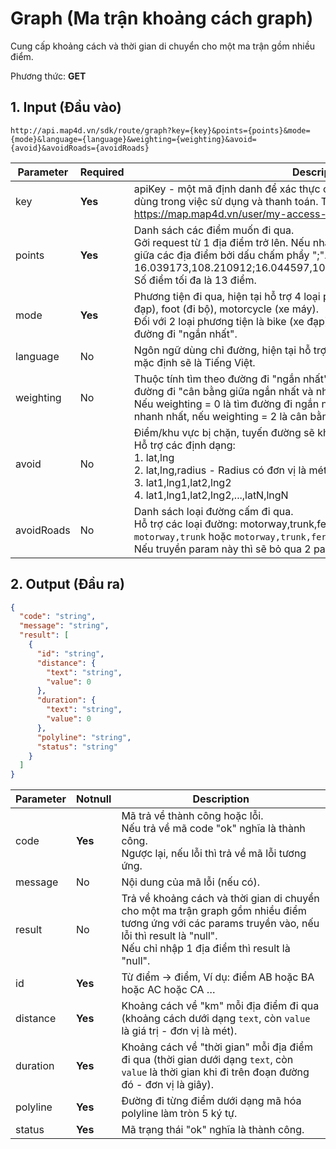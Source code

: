 #  Graph (Ma trận khoảng cách graph)
Cung cấp khoảng cách và thời gian di chuyển cho một ma trận gồm nhiều điểm.

Phương thức: **GET**
## 1. Input (Đầu vào)
```
http://api.map4d.vn/sdk/route/graph?key={key}&points={points}&mode={mode}&language={language}&weighting={weighting}&avoid={avoid}&avoidRoads={avoidRoads}
```
| Parameter  | Required | Description                                                                                                                                                                                                                                                                                                    |
|------------|----------|----------------------------------------------------------------------------------------------------------------------------------------------------------------------------------------------------------------------------------------------------------------------------------------------------------------|
| key        | **Yes**  | apiKey - một mã định danh để xác thực các yêu cầu liên quan đến projects dùng trong việc sử dụng và thanh toán. Truy cập: https://map.map4d.vn/user/my-access-key/add để tạo key.                                                                                                                              |
| points     | **Yes**  | Danh sách các điểm muốn đi qua.<br>Gởi request từ 1 địa điểm trở lên. Nếu nhập từ 2 địa điểm trở lên thì phân cách giữa các địa điểm bởi dấu chấm phẩy ";". Ví dụ: 16.039173,108.210912;16.044597,108.217263;16.0825981,108.2219887<br>Số điểm tối đa là 13 điểm.                                              |
| mode       | **Yes**  | Phương tiện đi qua, hiện tại hỗ trợ 4 loại phương tiện: car (xe hơi), bike (xe đạp), foot (đi bộ), motorcycle (xe máy).<br>Đối với 2 loại phương tiện là bike (xe đạp) và foot (đi bộ) thì thuộc tính tìm theo đường đi "ngắn nhất".                                                                           |
| language   | No       | Ngôn ngữ dùng chỉ đường, hiện tại hỗ trợ Tiếng Việt (vi) hoặc Tiếng Anh (en), mặc định sẽ là Tiếng Việt.                                                                                                                                                                                                       |
| weighting  | No       | Thuộc tính tìm theo đường đi "ngắn nhất" hay đường đi "nhanh nhất" hay đường đi "cân bằng giữa ngắn nhất và nhanh nhất",  mặc định là "nhanh nhất". <br>Nếu weighting = 0 là tìm đường đi ngắn nhất, nếu weighting = 1 là tìm đường đi nhanh nhất, nếu weighting = 2 là cân bằng giữa ngắn nhất và nhanh nhất. |
| avoid      | No       | Điểm/khu vực bị chặn, tuyến đường sẽ không đi qua đây. <br>Hỗ trợ các định dạng: <br> 1. lat,lng<br> 2. lat,lng,radius - Radius có đơn vị là mét, nhỏ hơn 50m và lớn hơn 0m <br> 3. lat1,lng1,lat2,lng2<br> 4. lat1,lng1,lat2,lng2,...,latN,lngN                                                               |
| avoidRoads | No       | Danh sách loại đường cấm đi qua.<br>Hỗ trợ các loại đường: motorway,trunk,ferry,bridge,tunnel. Ví dụ: `motorway,trunk` hoặc `motorway,trunk,ferry,bridge,tunnel`<br>Nếu truyền param này thì sẽ bỏ qua 2 param `weighting` và `avoid`.                                                                         |
## 2. Output (Đầu ra)
```json
{
  "code": "string",
  "message": "string",
  "result": [
    {
      "id": "string",
      "distance": {
        "text": "string",
        "value": 0
      },
      "duration": {
        "text": "string",
        "value": 0
      },
      "polyline": "string",
      "status": "string"
    }
  ]
}
```
| Parameter | Notnull | Description                                                                                                                                                                                        |
|-----------|---------|----------------------------------------------------------------------------------------------------------------------------------------------------------------------------------------------------|
| code      | **Yes** | Mã trả về thành công hoặc lỗi.<br>Nếu trả về mã code "ok" nghĩa là thành công.<br>Ngược lại, nếu lỗi thì trả về mã lỗi tương ứng.                                                                  |
| message   |    No   | Nội dung của mã lỗi (nếu có).                                                                                                                                                                      |
| result    |    No   | Trả về khoảng cách và thời gian di chuyển cho một ma trận graph gồm nhiều điểm tương ứng với các params truyền vào, nếu lỗi thì result là "null".<br>Nếu chỉ nhập 1 địa điểm thì result là "null". |
| id        | **Yes** | Từ điểm -> điểm, Ví dụ: điểm AB hoặc BA hoặc AC hoặc CA …                                                                                                                                          |
| distance  | **Yes** | Khoảng cách về "km" mỗi địa điểm đi qua (khoảng cách dưới dạng `text`, còn `value` là giá trị - đơn vị là mét).                                                                                    |
| duration  | **Yes** | Khoảng cách về "thời gian" mỗi địa điểm đi qua (thời gian dưới dạng `text`, còn `value` là thời gian khi đi trên đoạn đường đó - đơn vị là giây).                                                  |
| polyline  | **Yes** | Đường đi từng điểm dưới dạng mã hóa polyline làm tròn 5 ký tự.                                                                                                                                     |
| status    | **Yes** | Mã trạng thái "ok" nghĩa là thành công.                                                                                                                                                            |                            